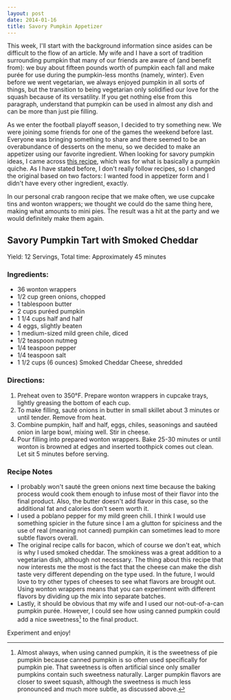 ```yaml
---
layout: post
date: 2014-01-16
title: Savory Pumpkin Appetizer
---
```


This week, I'll start with the background information since asides can be difficult to the flow of an article. My wife and I have a sort of tradition surrounding pumpkin that many of our friends are aware of (and benefit from): we buy about fifteen pounds worth of pumpkin each fall and make purée for use during the pumpkin-less months (namely, winter). Even before we went vegetarian, we always enjoyed pumpkin in all sorts of things, but the transition to being vegetarian only solidified our love for the squash because of its versatility. If you get nothing else from this paragraph, understand that pumpkin can be used in almost any dish and can be more than just pie filling.

As we enter the football playoff season, I decided to try something new. We were joining some friends for one of the games the weekend before last. Everyone was bringing something to share and there seemed to be an overabundance of desserts on the menu, so we decided to make an appetizer using our favorite ingredient. When looking for savory pumpkin ideas, I came across <a href="http://www.eatwisconsincheese.com/recipes/article.aspx?rid=2738" title="Savory Pumpkin Tart with Aged Cheddar">this recipe</a>, which was for what is basically a pumpkin quiche. As I have stated before, I don't really follow recipes, so I changed the original based on two factors: I wanted food in appetizer form and I didn't have every other ingredient, exactly.

In our personal crab rangoon recipe that we make often, we use cupcake tins and wonton wrappers; we thought we could do the same thing here, making what amounts to mini pies. The result was a hit at the party and we would definitely make them again.

## Savory Pumpkin Tart with Smoked Cheddar

Yield: 12 Servings, Total time: Approximately 45 minutes

### Ingredients:

- 36 wonton wrappers
- 1/2 cup green onions, chopped
- 1 tablespoon butter
- 2 cups puréed pumpkin
- 1 1/4 cups half and half
- 4 eggs, slightly beaten
- 1 medium-sized mild green chile, diced
- 1/2 teaspoon nutmeg
- 1/4 teaspoon pepper
- 1/4 teaspoon salt
- 1 1/2 cups (6 ounces) Smoked Cheddar Cheese, shredded

### Directions:

1. Preheat oven to 350°F. Prepare wonton wrappers in cupcake trays, lightly greasing the bottom of each cup.
2. To make filling, sauté onions in butter in small skillet about 3 minutes or until tender. Remove from heat.
3. Combine pumpkin, half and half, eggs, chiles, seasonings and sautéed onion in large bowl, mixing well. Stir in cheese.
4. Pour filling into prepared wonton wrappers. Bake 25-30 minutes or until wonton is browned at edges and inserted toothpick comes out clean. Let sit 5 minutes before serving.

### Recipe Notes

- I probably won't sauté the green onions next time because the baking process would cook them enough to infuse most of their flavor into the final product. Also, the butter doesn't add flavor in this case, so the additional fat and calories don't seem worth it.
- I used a poblano pepper for my mild green chili. I think I would use something spicier in the future since I am a glutton for spiciness and the use of real (meaning not canned) pumpkin can sometimes lead to more subtle flavors overall.
- The original recipe calls for bacon, which of course we don't eat, which is why I used smoked cheddar. The smokiness was a great addition to a vegetarian dish, although not necessary. The thing about this recipe that now interests me the most is the fact that the cheese can make the dish taste very different depending on the type used. In the future, I would love to try other types of cheeses to see what flavors are brought out. Using wonton wrappers means that you can experiment with different flavors by dividing up the mix into separate batches.
- Lastly, it should be obvious that my wife and I used our not-out-of-a-can pumpkin purée. However, I could see how using canned pumpkin could add a nice sweetness[^1] to the final product.

Experiment and enjoy!

[^1]: Almost always, when using canned pumpkin, it is the sweetness of pie pumpkin because canned pumpkin is so often used specifically for pumpkin pie. That sweetness is often artificial since only smaller pumpkins contain such sweetness naturally. Larger pumpkin flavors are closer to sweet squash, although the sweetness is much less pronounced and much more subtle, as discussed above.